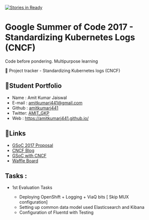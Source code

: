 [![Stories in Ready](https://badge.waffle.io/amitkumarj441/gsoc17-cncf.png?label=ready&title=Ready)](https://waffle.io/amitkumarj441/gsoc17-cncf?utm_source=badge)
# Google Summer of Code 2017 - Standardizing Kubernetes Logs (CNCF)
   Code before pondering. Multipurpose learning
   
:rocket: Project tracker - Standardizing Kubernetes logs (CNCF)

##  :bow:Student Portfolio

   - Name   : Amit Kumar Jaiswal
   - E-mail : amitkumarj441@gmail.com
   - Github : [amitkumarj441](https://github.com/amitkumarj441)
   - Twitter: [AMIT_GKP](https://twitter.com/AMIT_GKP)
   - Web    : https://amitkumarj441.github.io/
   
##  :tada:Links

   - [GSoC 2017 Proposal](https://docs.google.com/document/d/1SSjZR7QqkFvbt720lbDm8hZg0ckj_ixUwupIT7K3DI0/edit?usp=sharing)
   - [CNCF Blog](https://www.cncf.io/blog/2017/05/04/cncf-brings-kubernetes-coredns-opentracing-prometheus-google-summer-code-2017/)
   - [GSoC with CNCF](https://medium.com/@AMIT_GKP/gsoc-with-cncf-4d619866d01f)
   - [Waffle Board](https://waffle.io/amitkumarj441/gsoc17-cncf/)
   
## Tasks :

  - 1st Evaluation Tasks
    
     - Deploying OpenShift + Logging + ViaQ bits [ Skip MUX configuration]
     - Setting up common data model used Elasticsearch and Kibana
     - Configuration of Fluentd with Testing

